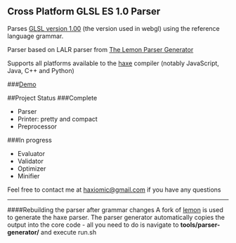 Cross Platform GLSL ES 1.0 Parser
------

Parses [GLSL version 1.00](https://www.khronos.org/files/opengles_shading_language.pdf) (the version used in webgl) using the reference language grammar.

Parser based on LALR parser from [The Lemon Parser Generator](http://www.hwaci.com/sw/lemon/)

Supports all platforms available to the [haxe](haxe.org) compiler (notably JavaScript, Java, C++ and Python)

###[Demo](http://haxiomic.github.io/haxe-glsl-parser/)

##Project Status
###Complete
- Parser
- Printer: pretty and compact
- Preprocessor

###In progress
- Evaluator
- Validator
- Optimizer
- Minifier

Feel free to contact me at haxiomic@gmail.com if you have any questions


------
####Rebuilding the parser after grammar changes
A fork of [lemon](http://www.hwaci.com/sw/lemon/) is used to generate the haxe parser. The parser generator automatically copies the output into the core code - all you need to do is navigate to **tools/parser-generator/** and execute run.sh